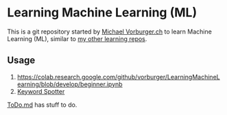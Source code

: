 # Learning Machine Learning (ML)

This is a git repository started by [Michael Vorburger.ch](http://www.vorburger.ch) to learn Machine Learning (ML), similar to [my other learning repos](https://github.com/vorburger?tab=repositories&q=Learning&type=&language=&sort=).

## Usage

1. https://colab.research.google.com/github/vorburger/LearningMachineLearning/blob/develop/beginner.ipynb
1. [Keyword Spotter](docs/keyword-spotter.md)

[ToDo.md](ToDo.md) has stuff to do.
